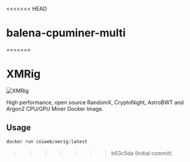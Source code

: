 <<<<<<< HEAD
# balena-cpuminer-multi
=======
# XMRig

![XMRig](https://avatars0.githubusercontent.com/u/27528955?s=460&u=555699fb82e7598ed7dd1f6e47302042b48a10c3&v=4)

High performance, open source RandomX, CryptoNight, AstroBWT and Argon2 CPU/GPU Miner Docker Image.

## Usage

```bash
docker run cniweb/xmrig:latest
```
>>>>>>> b63c5da (Initial commit)
